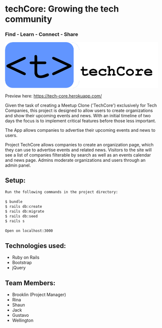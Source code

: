# techCore: Growing the tech community

### Find - Learn - Connect - Share

![alt text](https://github.com/Shaun-Schwartz/tech-core/blob/integration/app/assets/images/techcore-logo.png "techCore")

Preview here: https://tech-core.herokuapp.com/

Given the task of creating a Meetup Clone ('TechCore') exclusively for Tech Companies, this project is designed to allow users to create organizations and show their upcoming events and news. With an initial timeline of two days the focus is to implement critical features before those less important.

The App allows companies to advertise their upcoming events and news to users.

Project TechCore allows companies to create an organization page, which they can use to advertise events and related news. Visitors to the site will see a list of companies filterable by search as well as an events calendar and news page. Admins moderate organizations and users through an admin panel.

## Setup:
```
Run the following commands in the project directory:

$ bundle
$ rails db:create
$ rails db:migrate
$ rails db:seed
$ rails s

Open on localhost:3000
```

## Technologies used:
- Ruby on Rails
- Bootstrap
- jQuery

## Team Members:
* Brooklin (Project Manager)
* Rina
* Shaun
* Jack
* Gustavo
* Wellington

